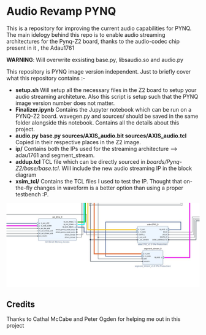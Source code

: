 # Audio Revamp PYNQ
This is a repository for improving the current audio capabilities for PYNQ. The main idelogy behind this repo is to enable audio streaming architectures for the Pynq-Z2 board, thanks to the audio-codec chip present in it , the Adau1761

**WARNING**: Will overwrite exsisting base.py, libsaudio.so and audio.py

This repository is PYNQ image version independent. Just to briefly cover what this repository contains :-

* **setup.sh** Will setup all the necessary files in the Z2 board to setup your audio streaming architeture. Also this script is setup such that the PYNQ image version number does not matter. 
* **Finalizer.ipynb** Contains the Jupyter notebook which can be run on a PYNQ-Z2 board. wavegen.py and sources/ should be saved in the same folder alongside this notebook. Contains all the details about this project.
* **audio.py base.py sources/AXIS_audio.bit sources/AXIS_audio.tcl** Copied in their respective places in the Z2 image.
* **ip/** Contains both the IPs used for the streaming architecture --> adau1761 and segment_stream.
* **addup.tcl** TCL file which can be directly sourced in *boards/Pynq-Z2/base/base.tcl*. Will include the new audio streaming IP in the block diagram
* **xsim_tcl/** Contains the TCL files I used to test the IP. Thought that on-the-fly changes in waveform is a better option than using a proper testbench :P.

![Snapshot from the bd](https://github.com/wady101/PYNQ_Z2-Audio/blob/master/img/readme1.JPG "Snapshot od the BD")

## Credits
Thanks to Cathal McCabe and Peter Ogden for helping me out in this project
